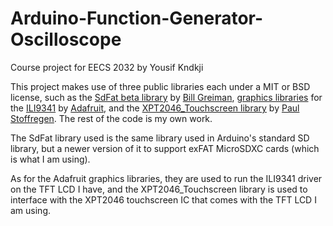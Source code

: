 # Arduino-Function-Generator-Oscilloscope
Course project for EECS 2032 by Yousif Kndkji

This project makes use of three public libraries each under a MIT or BSD license, such as the [SdFat beta library](https://github.com/greiman/SdFat-beta) by [Bill Greiman](https://github.com/greiman), [graphics libraries](https://github.com/adafruit/Adafruit-GFX-Library) for the [ILI9341](https://github.com/adafruit/Adafruit_ILI9341) by [Adafruit](https://github.com/adafruit), and the [XPT2046_Touchscreen library](https://github.com/PaulStoffregen/XPT2046_Touchscreen) by [Paul Stoffregen](https://github.com/PaulStoffregen). The rest of the code is my own work.

The SdFat library used is the same library used in Arduino's standard SD library, but a newer version of it to support exFAT MicroSDXC cards (which is what I am using).

As for the Adafruit graphics libraries, they are used to run the ILI9341 driver on the TFT LCD I have, and the XPT2046_Touchscreen library is used to interface with the XPT2046 touchscreen IC that comes with the TFT LCD I am using.
